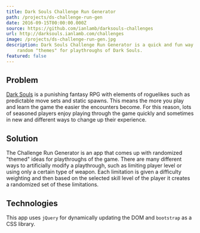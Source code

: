 ```yaml
---
title: Dark Souls Challenge Run Generator
path: /projects/ds-challenge-run-gen
date: 2016-09-15T00:00:00.000Z
source: https://github.com/ianlamb/darksouls-challenges
url: http://darksouls.ianlamb.com/challenges
image: /projects/ds-challenge-run-gen.jpg
description: Dark Souls Challenge Run Generator is a quick and fun way to create
    random "themes" for playthroughs of Dark Souls.
featured: false
---
```


## Problem

[Dark Souls](https://store.steampowered.com/app/570940/DARK_SOULS_REMASTERED/) is a punishing fantasy RPG with elements of roguelikes such as predictable move sets and static spawns. This means the more you play and learn the game the easier the encounters become. For this reason, lots of seasoned players enjoy playing through the game quickly and sometimes in new and different ways to change up their experience.

## Solution

The Challenge Run Generator is an app that comes up with randomized "themed" ideas for playthroughs of the game. There are many different ways to artificially modify a playthrough, such as limiting player level or using only a certain type of weapon. Each limitation is given a difficulty weighting and then based on the selected skill level of the player it creates a randomized set of these limitations.

## Technologies

This app uses `jQuery` for dynamically updating the DOM and `bootstrap` as a CSS library.
